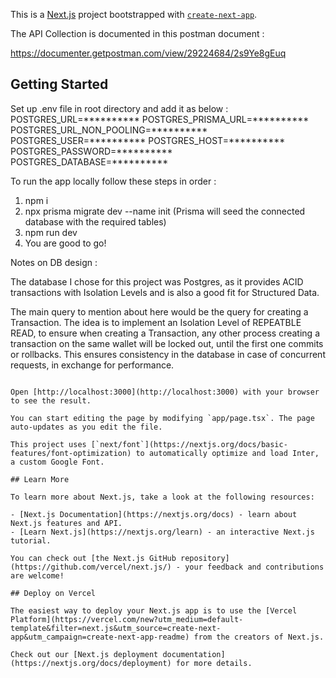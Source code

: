 This is a [Next.js](https://nextjs.org/) project bootstrapped with [`create-next-app`](https://github.com/vercel/next.js/tree/canary/packages/create-next-app).

The API Collection is documented in this postman document : 

https://documenter.getpostman.com/view/29224684/2s9Ye8gEuq

## Getting Started

Set up .env file in root directory and add it as below :
POSTGRES_URL=**********
POSTGRES_PRISMA_URL=**********
POSTGRES_URL_NON_POOLING=**********
POSTGRES_USER=**********
POSTGRES_HOST=**********
POSTGRES_PASSWORD=**********
POSTGRES_DATABASE=**********

To run the app locally follow these steps in order :

1. npm i
2. npx prisma migrate dev --name init (Prisma will seed the connected database with the required tables)
3. npm run dev
4. You are good to go!

Notes on DB design : 

The database I chose for this project was Postgres, as it provides ACID transactions with Isolation Levels and is also a good fit for Structured Data.

The main query to mention about here would be the query for creating a Transaction. The idea is to implement an Isolation Level of REPEATBLE READ, to ensure when creating a Transaction, any other process creating a transaction on the same wallet will be locked out, until the first one commits or rollbacks. This ensures consistency in the database in case of concurrent requests, in exchange for performance. 


```

Open [http://localhost:3000](http://localhost:3000) with your browser to see the result.

You can start editing the page by modifying `app/page.tsx`. The page auto-updates as you edit the file.

This project uses [`next/font`](https://nextjs.org/docs/basic-features/font-optimization) to automatically optimize and load Inter, a custom Google Font.

## Learn More

To learn more about Next.js, take a look at the following resources:

- [Next.js Documentation](https://nextjs.org/docs) - learn about Next.js features and API.
- [Learn Next.js](https://nextjs.org/learn) - an interactive Next.js tutorial.

You can check out [the Next.js GitHub repository](https://github.com/vercel/next.js/) - your feedback and contributions are welcome!

## Deploy on Vercel

The easiest way to deploy your Next.js app is to use the [Vercel Platform](https://vercel.com/new?utm_medium=default-template&filter=next.js&utm_source=create-next-app&utm_campaign=create-next-app-readme) from the creators of Next.js.

Check out our [Next.js deployment documentation](https://nextjs.org/docs/deployment) for more details.
